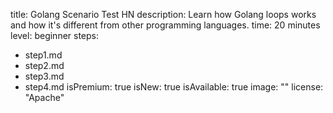 title: Golang Scenario Test HN
description: Learn how Golang loops works and how it's different from other programming
  languages.
time: 20 minutes
level: beginner
steps:
- step1.md
- step2.md
- step3.md
- step4.md
isPremium: true
isNew: true
isAvailable: true
image: ""
license: "Apache"
